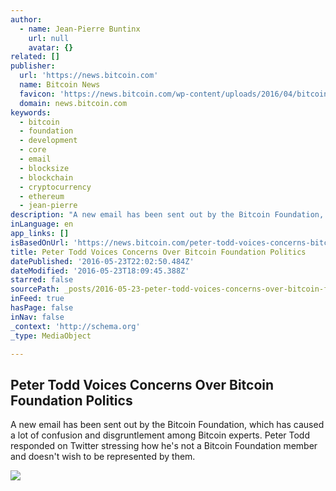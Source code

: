 ```yaml
---
author:
  - name: Jean-Pierre Buntinx
    url: null
    avatar: {}
related: []
publisher:
  url: 'https://news.bitcoin.com'
  name: Bitcoin News
  favicon: 'https://news.bitcoin.com/wp-content/uploads/2016/04/bitcoin_fav.png'
  domain: news.bitcoin.com
keywords:
  - bitcoin
  - foundation
  - development
  - core
  - email
  - blocksize
  - blockchain
  - cryptocurrency
  - ethereum
  - jean-pierre
description: "A new email has been sent out by the Bitcoin Foundation, which has caused a lot of confusion and disgruntlement among Bitcoin experts. Peter Todd responded on Twitter stressing how he's not a Bitcoin Foundation member and doesn't wish to be represented by them."
inLanguage: en
app_links: []
isBasedOnUrl: 'https://news.bitcoin.com/peter-todd-voices-concerns-bitcoin-foundation-politics/'
title: Peter Todd Voices Concerns Over Bitcoin Foundation Politics
datePublished: '2016-05-23T22:02:50.484Z'
dateModified: '2016-05-23T18:09:45.388Z'
starred: false
sourcePath: _posts/2016-05-23-peter-todd-voices-concerns-over-bitcoin-foundation-politics.md
inFeed: true
hasPage: false
inNav: false
_context: 'http://schema.org'
_type: MediaObject

---
```

<article style=""><h1>Peter Todd Voices Concerns Over Bitcoin Foundation Politics</h1><p>A new email has been sent out by the Bitcoin Foundation, which has caused a lot of confusion and disgruntlement among Bitcoin experts. Peter Todd responded on Twitter stressing how he's not a Bitcoin Foundation member and doesn't wish to be represented by them.</p><img src="https://news.bitcoin.com/wp-content/uploads/2016/05/shutterstock_225535513.jpg" /></article>